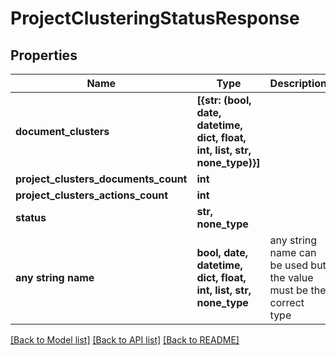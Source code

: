# ProjectClusteringStatusResponse


## Properties
Name | Type | Description | Notes
------------ | ------------- | ------------- | -------------
**document_clusters** | **[{str: (bool, date, datetime, dict, float, int, list, str, none_type)}]** |  | 
**project_clusters_documents_count** | **int** |  | 
**project_clusters_actions_count** | **int** |  | 
**status** | **str, none_type** |  | 
**any string name** | **bool, date, datetime, dict, float, int, list, str, none_type** | any string name can be used but the value must be the correct type | [optional]

[[Back to Model list]](../README.md#documentation-for-models) [[Back to API list]](../README.md#documentation-for-api-endpoints) [[Back to README]](../README.md)


